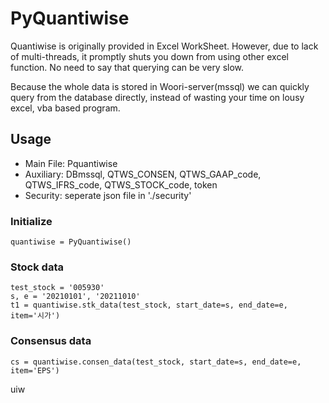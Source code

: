 # PyQuantiwise

Quantiwise is originally provided in Excel WorkSheet.
However, due to lack of multi-threads, it promptly shuts you down from using other excel function.
No need to say that querying can be very slow.

Because the whole data is stored in Woori-server(mssql) we can quickly query from the database directly,
instead of wasting your time on lousy excel, vba based program.

## Usage

* </b>Main File</b>: Pquantiwise
* </b>Auxiliary</b>: DBmssql, QTWS_CONSEN, QTWS_GAAP_code, QTWS_IFRS_code, QTWS_STOCK_code, token
* </b>Security</b>: seperate json file in './security'

### Initialize

```
quantiwise = PyQuantiwise()
```

### Stock data

```
test_stock = '005930'
s, e = '20210101', '20211010'
t1 = quantiwise.stk_data(test_stock, start_date=s, end_date=e, item='시가')
```

### Consensus data

```
cs = quantiwise.consen_data(test_stock, start_date=s, end_date=e, item='EPS')
```

uiw
